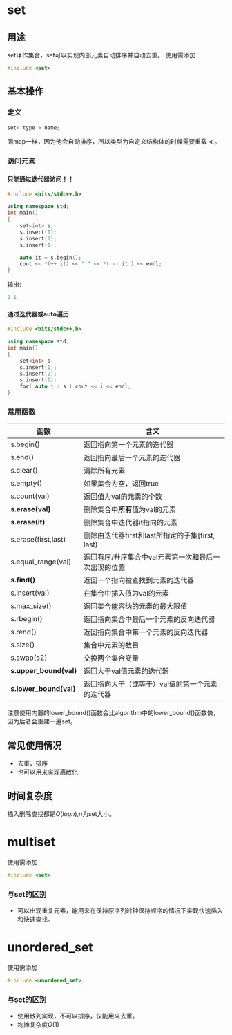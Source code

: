 # set
## 用途
set译作集合，set可以实现内部元素自动排序并自动去重。
使用需添加
```cpp 
#include <set>
```
## 基本操作
### 定义
```cpp
set< type > name;
```
同map一样，因为他会自动排序，所以类型为自定义结构体的时候需要重载 **<** 。
### 访问元素
#### 只能通过迭代器访问！！
```cpp
#include <bits/stdc++.h>

using namespace std;
int main()
{
    set<int> s;
    s.insert(1);
    s.insert(2);
    s.insert(1);

    auto it = s.begin();
    cout << *(++ it) << " " << *( -- it ) << endl;
}
```
输出:
```cpp
2 1
```
#### 通过迭代器或auto遍历
```cpp
#include <bits/stdc++.h>

using namespace std;
int main()
{
    set<int> s;
    s.insert(1);
    s.insert(2);
    s.insert(1);
    for( auto i : s ) cout << i << endl;
}
```

### 常用函数

| 函数               | 含义                                                 |
| ------------------- | ---------------------------------------------------- |
| s.begin()           | 返回指向第一个元素的迭代器                           |
| s.end()             | 返回指向最后一个元素的迭代器                         |
| s.clear()           | 清除所有元素                                         |
| s.empty()           | 如果集合为空，返回true                               |
| s.count(val)        | 返回值为val的元素的个数                              |
| **s.erase(val)**        | 删除集合中**所有**值为val的元素                      |
| **s.erase(it)**         | 删除集合中迭代器it指向的元素                         |
| s.erase(first,last) | 删除由迭代器first和last所指定的子集[first, last)     |
| s.equal_range(val)  | 返回有序/升序集合中val元素第一次和最后一次出现的位置 |
| **s.find()**            | 返回一个指向被查找到元素的迭代器                     |
| s.insert(val)       | 在集合中插入值为val的元素                            |
| s.max_size()        | 返回集合能容纳的元素的最大限值                       |
| s.rbegin()          | 返回指向集合中最后一个元素的反向迭代器               |
| s.rend()            | 返回指向集合中第一个元素的反向迭代器                 |
| s.size()            | 集合中元素的数目                                     |
| s.swap(s2)          | 交换两个集合变量                                     |
| **s.upper_bound(val)**  | 返回大于val值元素的迭代器                            |
| **s.lower_bound(val)**  | 返回指向大于（或等于）val值的第一个元素的迭代器      |


注意使用内置的lower_bound()函数会比algorithm中的lower_bound()函数快，因为后者会重建一遍set。
## 常见使用情况
* 去重，排序
* 也可以用来实现离散化
## 时间复杂度
插入删除查找都是$O(logn)$,$n$为set大小。

# multiset
使用需添加
```cpp 
#include <set>
```
### 与set的区别
* 可以出现重复元素，能用来在保持原序列时钟保持顺序的情况下实现快速插入和快速查找。
# unordered_set
使用需添加
```cpp 
#include <unordered_set>
```
### 与set的区别
* 使用散列实现，不可以排序，仅能用来去重。
* 均摊复杂度$O(1)$

